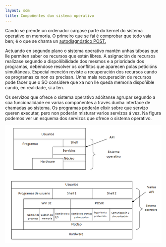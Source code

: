 ```yaml
---
layout: som
title: Compoñentes dun sistema operativo
---
```


Cando se prende un ordenador cárgase parte do kernel do sistema operativo en memoria. O primeiro que se fai é comprobar que todo vaia ben; é o que se chama un [autodiagnóstico POST.]({{site.url}}/som/05autodiagnostico)

Actuando en segundo plano o sistema operativo mantén unhas táboas que lle permiten saber os recursos que están libres. A asignación de recursos realízase segundo a dispoñibilidade dos mesmos e a prioridade dos programas, debéndose resolver os conflitos que aparecen polas peticións simultáneas. Especial mención reviste a recuperación dos recursos cando os programas xa non os precisan. Unha mala recuperación de recursos pode facer que o SO considere que xa non lle queda memoria dispoñible cando, en realidade, si a ten.

Os servizos que ofrece o sistema operativo adóitanse agrupar segundo a súa funcionalidade en varias compoñentes a través dunha interface de chamadas ao sistema. Os programas poderán elixir sobre que servizo queren executar, pero non poderán misturar varios servizos á vez. Na figura  podemos ver un esquema dos servizos que ofrece o sistema operativo.

<img align="center" alt="esquemas" src="/imaxes/unid.png">
